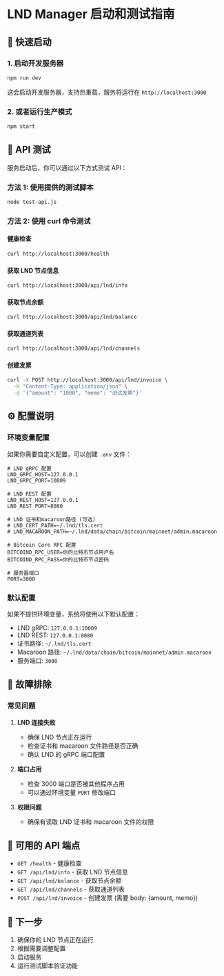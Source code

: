 # LND Manager 启动和测试指南

## 🚀 快速启动

### 1. 启动开发服务器

```bash
npm run dev
```

这会启动开发服务器，支持热重载，服务将运行在 `http://localhost:3000`

### 2. 或者运行生产模式

```bash
npm start
```

## 🧪 API 测试

服务启动后，你可以通过以下方式测试 API：

### 方法 1: 使用提供的测试脚本

```bash
node test-api.js
```

### 方法 2: 使用 curl 命令测试

#### 健康检查

```bash
curl http://localhost:3000/health
```

#### 获取 LND 节点信息

```bash
curl http://localhost:3000/api/lnd/info
```

#### 获取节点余额

```bash
curl http://localhost:3000/api/lnd/balance
```

#### 获取通道列表

```bash
curl http://localhost:3000/api/lnd/channels
```

#### 创建发票

```bash
curl -X POST http://localhost:3000/api/lnd/invoice \
  -H "Content-Type: application/json" \
  -d '{"amount": "1000", "memo": "测试发票"}'
```

## ⚙️ 配置说明

### 环境变量配置

如果你需要自定义配置，可以创建 `.env` 文件：

```env
# LND gRPC 配置
LND_GRPC_HOST=127.0.0.1
LND_GRPC_PORT=10009

# LND REST 配置
LND_REST_HOST=127.0.0.1
LND_REST_PORT=8080

# LND 证书和macaroon路径 (可选)
# LND_CERT_PATH=~/.lnd/tls.cert
# LND_MACAROON_PATH=~/.lnd/data/chain/bitcoin/mainnet/admin.macaroon

# Bitcoin Core RPC 配置
BITCOIND_RPC_USER=你的比特币节点用户名
BITCOIND_RPC_PASS=你的比特币节点密码

# 服务器端口
PORT=3000
```

### 默认配置

如果不提供环境变量，系统将使用以下默认配置：

- LND gRPC: `127.0.0.1:10009`
- LND REST: `127.0.0.1:8080`
- 证书路径: `~/.lnd/tls.cert`
- Macaroon 路径: `~/.lnd/data/chain/bitcoin/mainnet/admin.macaroon`
- 服务端口: `3000`

## 🔧 故障排除

### 常见问题

1. **LND 连接失败**

   - 确保 LND 节点正在运行
   - 检查证书和 macaroon 文件路径是否正确
   - 确认 LND 的 gRPC 端口配置

2. **端口占用**

   - 检查 3000 端口是否被其他程序占用
   - 可以通过环境变量 `PORT` 修改端口

3. **权限问题**
   - 确保有读取 LND 证书和 macaroon 文件的权限

## 📝 可用的 API 端点

- `GET /health` - 健康检查
- `GET /api/lnd/info` - 获取 LND 节点信息
- `GET /api/lnd/balance` - 获取节点余额
- `GET /api/lnd/channels` - 获取通道列表
- `POST /api/lnd/invoice` - 创建发票 (需要 body: {amount, memo})

## 🎯 下一步

1. 确保你的 LND 节点正在运行
2. 根据需要调整配置
3. 启动服务
4. 运行测试脚本验证功能

